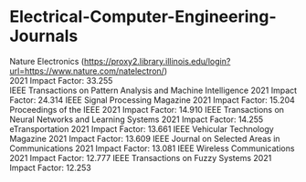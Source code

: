 # Electrical-Computer-Engineering-Journals


Nature Electronics (https://proxy2.library.illinois.edu/login?url=https://www.nature.com/natelectron/) <br>
2021 Impact Factor: 33.255  <br>
IEEE Transactions on Pattern Analysis and Machine Intelligence
2021 Impact Factor: 24.314
IEEE Signal Processing Magazine
2021 Impact Factor: 15.204
Proceedings of the IEEE
2021 Impact Factor: 14.910
IEEE Transactions on Neural Networks and Learning Systems
2021 Impact Factor: 14.255
eTransportation
2021 Impact Factor: 13.661
IEEE Vehicular Technology Magazine
2021 Impact Factor: 13.609
IEEE Journal on Selected Areas in Communications
2021 Impact Factor: 13.081
IEEE Wireless Communications
2021 Impact Factor: 12.777
IEEE Transactions on Fuzzy Systems
2021 Impact Factor: 12.253
